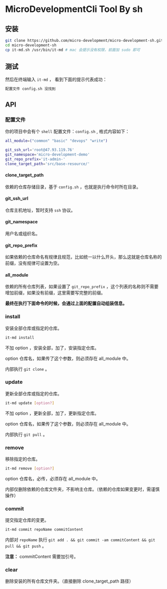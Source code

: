 # MicroDevelopmentCli Tool By sh


## 安装


```bash
git clone https://github.com/micro-development/micro-development-sh.git
cd micro-development-sh
cp it-md.sh /usr/bin/it-md # mac 会提示没有权限，前面加 sudo 即可
```


## 测试

然后在终端输入 `it-md` ， 看到下面的提示代表成功：

```bash
配置文件 config.sh 没找到
```

## API

###  配置文件

你的项目中会有个 `shell` 配置文件：`config.sh` , 格式内容如下：

```bash
all_module=("common" "basic" "devops" "write")

git_ssh_url='root@47.93.119.76'
git_namespace='micro-development-demo'
git_repo_prefix='it-admin-'
clone_target_path='src/base-resource/'
```

#### clone_target_path

依赖的仓库存储目录，基于 `config.sh` ，也就是执行命令时所在目录。

#### git_ssh_url

仓库主机地址，暂时支持 `ssh` 协议。

#### git_namespace

用户名或组织名。

#### git_repo_prefix

如果依赖的仓库命名有规律且规范，比如统一以什么开头，那么这就是仓库名称的前缀，没有规律可设置为空。

#### all_module

依赖的所有仓库列表，如果设置了 `git_repo_prefix` ，这个列表的名称则不需要增加前缀，如果没有前缀，这里需要写完整的前缀。

**最终在执行下面命令的时候，会通过上面的配置自动组装信息。**


### install

安装全部仓库或指定的仓库。

```bash
it-md install
```

不加 option ，安装全部，加了，安装指定仓库。

option 仓库名，如果传了这个参数，则必须存在 all_module 中。

内部执行 `git clone` 。

### update

更新全部仓库或指定的仓库。

```bash
it-md update [option?]
```


不加 option ，更新全部，加了，更新指定仓库。

option 仓库名，如果传了这个参数，则必须存在 all_module 中。

内部执行 `git pull` 。

### remove

移除指定的仓库。

```bash
it-md remove [option?]
```

option 仓库名，必传，必须存在 all_module 中。

内部仅删除依赖的仓库文件夹，不影响主仓库。（依赖的仓库如果变更时，需谨慎操作）

### commit

提交指定仓库的变更。

```bash
it-md commit repoName commitContent
```

内部对 `repoName`  执行  `git add . && git commit -am commitContent && git pull && git push` 。

**注意：**  commitContent 需要加引号。

### clear

删除安装的所有仓库文件夹。（直接删除 clone_target_path 路径）

